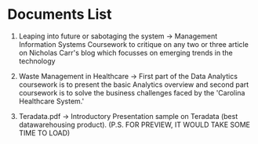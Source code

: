 # Documents List
1. Leaping into future or sabotaging the system -> Management Information Systems Coursework to critique on any two or three article on Nicholas Carr's blog which focusses on emerging trends in the technology 

2. Waste Management in Healthcare -> First part of the Data Analytics coursework is to present the basic Analytics overview and second part  coursework is to solve the business challenges faced by the 'Carolina Healthcare System.'

3. Teradata.pdf -> Introductory Presentation sample on Teradata (best datawarehousing product). (P.S. FOR PREVIEW, IT WOULD TAKE SOME TIME TO LOAD) 

